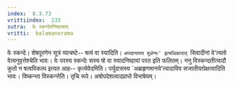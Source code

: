 ```yaml
---
index:  8.3.73
vrittiindex:  233
sutra:  वेः स्कन्देरनिष्ठायाम्
vritti:  balamanorama 
---
```


वेः स्कन्दे। शेषपूरणेन सूत्रं व्याचष्टे-- षत्वं वा स्यादिति। `अपदान्तस्य मूर्धन्यः' इत्यधिकारात् `सिवादीनां वे'त्यतो वेत्यनुवृत्तेश्चेति भावः। वेः परस्य स्कन्देः सस्य षो वा स्यादनिष्ठायां परत इति फलितम्। ननु विस्कन्दतीत्यादौ कुतो न षत्वविकल्प इत्यत आह-- कृत्येवेदमिति। पर्युदासस्य `अब्राहृणमानये'त्यादाविव सजातीयापेक्षत्वादिति भावः। विष्कन्त्ता विस्कन्त्तेति। तृचि रूपे। अषोपदेशत्वादप्राप्ते विभाषेयम्।


